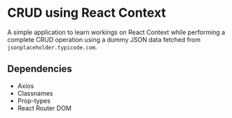 # CRUD using React Context

A simple application to learn workings on React Context while performing a complete CRUD operation using a dummy JSON data fetched from `jsonplaceholder.typicode.com`.

## Dependencies

- Axios
- Classnames
- Prop-types
- React Router DOM
